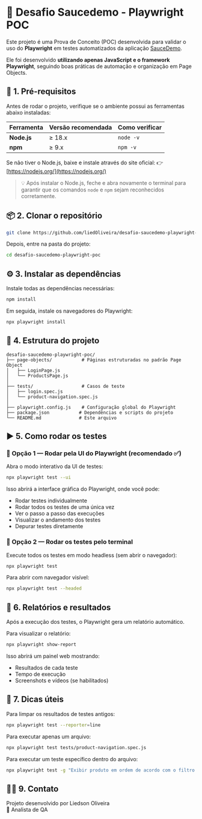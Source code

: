 # 🧪 Desafio Saucedemo - Playwright POC

Este projeto é uma Prova de Conceito (POC) desenvolvida para validar o uso do **Playwright** em testes automatizados da aplicação [SauceDemo](https://www.saucedemo.com/).

Ele foi desenvolvido **utilizando apenas JavaScript e o framework Playwright**, seguindo boas práticas de automação e organização em Page Objects.

## 🚀 1. Pré-requisitos

Antes de rodar o projeto, verifique se o ambiente possui as ferramentas abaixo instaladas:

| Ferramenta | Versão recomendada | Como verificar |
|------------|-------------------|----------------|
| **Node.js** | ≥ 18.x | `node -v` |
| **npm** | ≥ 9.x | `npm -v` |

Se não tiver o Node.js, baixe e instale através do site oficial:
👉 [https://nodejs.org/](https://nodejs.org/)

> 💡 Após instalar o Node.js, feche e abra novamente o terminal para garantir que os comandos `node` e `npm` sejam reconhecidos corretamente.

## 📦 2. Clonar o repositório

```bash
git clone https://github.com/liedOliveira/desafio-saucedemo-playwright-poc.git
```

Depois, entre na pasta do projeto:

```bash
cd desafio-saucedemo-playwright-poc
```

## ⚙️ 3. Instalar as dependências

Instale todas as dependências necessárias:

```bash
npm install
```

Em seguida, instale os navegadores do Playwright:

```bash
npx playwright install
```

## 🧭 4. Estrutura do projeto

```
desafio-saucedemo-playwright-poc/
├── page-objects/           # Páginas estruturadas no padrão Page Object
│   ├── LoginPage.js
│   └── ProductsPage.js
│
├── tests/                  # Casos de teste
│   ├── login.spec.js
│   └── product-navigation.spec.js
│
├── playwright.config.js    # Configuração global do Playwright
├── package.json           # Dependências e scripts do projeto
└── README.md              # Este arquivo
```

## ▶️ 5. Como rodar os testes

### 🧩 Opção 1 — Rodar pela UI do Playwright (recomendado ✅)

Abra o modo interativo da UI de testes:

```bash
npx playwright test --ui
```

Isso abrirá a interface gráfica do Playwright, onde você pode:

- Rodar testes individualmente
- Rodar todos os testes de uma única vez
- Ver o passo a passo das execuções
- Visualizar o andamento dos testes
- Depurar testes diretamente

### 🧩 Opção 2 — Rodar os testes pelo terminal

Execute todos os testes em modo headless (sem abrir o navegador):

```bash
npx playwright test
```

Para abrir com navegador visível:

```bash
npx playwright test --headed
```


## 🧩 6. Relatórios e resultados

Após a execução dos testes, o Playwright gera um relatório automático.

Para visualizar o relatório:

```bash
npx playwright show-report
```

Isso abrirá um painel web mostrando:

- Resultados de cada teste
- Tempo de execução
- Screenshots e vídeos (se habilitados)

## 🧰 7. Dicas úteis

Para limpar os resultados de testes antigos:

```bash
npx playwright test --reporter=line
```

Para executar apenas um arquivo:

```bash
npx playwright test tests/product-navigation.spec.js
```

Para executar um teste específico dentro do arquivo:

```bash
npx playwright test -g "Exibir produto em ordem de acordo com o filtro selecionado"
```

## 🧑‍💻 9. Contato

Projeto desenvolvido por Liedson Oliveira  
💼 Analista de QA